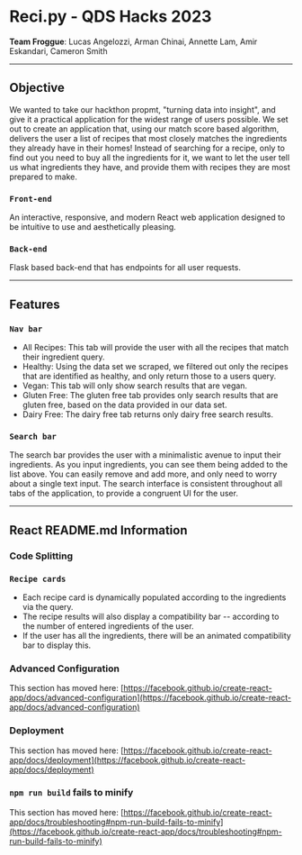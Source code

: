 # Reci.py - QDS Hacks 2023

<b>Team Froggue</b>: Lucas Angelozzi, Arman Chinai, Annette Lam, Amir Eskandari, Cameron Smith

---

## Objective

We wanted to take our hackthon propmt, "turning data into insight", and give it a practical application for the widest range of users possible. We set out to create an application that, using our match score based algorithm, delivers the user a list of recipes that most closely matches the ingredients they already have in their homes! Instead of searching for a recipe, only to find out you need to buy all the ingredients for it, we want to let the user tell us what ingredients they have, and provide them with recipes they are most prepared to make.

### `Front-end`

An interactive, responsive, and modern React web application designed to be intuitive to use and aesthetically pleasing.

### `Back-end`

Flask based back-end that has endpoints for all user requests.

---

## Features

### `Nav bar`

* All Recipes: This tab will provide the user with all the recipes that match their ingredient query.
* Healthy: Using the data set we scraped, we filtered out only the recipes that are identified as healthy, and only return those to a users query.
* Vegan: This tab will only show search results that are vegan.
* Gluten Free: The gluten free tab provides only search results that are gluten free, based on the data provided in our data set.
* Dairy Free: The dairy free tab returns only dairy free search results.

### `Search bar`

The search bar provides the user with a minimalistic avenue to input their ingredients. As you input ingredients, you can see them being added to the list above. You can easily remove and add more, and only need to worry about a single text input. The search interface is consistent throughout all tabs of the application, to provide a congruent UI for the user.

---

## React README.md Information

### Code Splitting

### `Recipe cards`

* Each recipe card is dynamically populated according to the ingredients via the query.
* The recipe results will also display a compatibility bar -- according to the number of entered ingredients of the user.
* If the user has all the ingredients, there will be an animated compatibility bar to display this.

### Advanced Configuration

This section has moved here: [https://facebook.github.io/create-react-app/docs/advanced-configuration](https://facebook.github.io/create-react-app/docs/advanced-configuration)

### Deployment

This section has moved here: [https://facebook.github.io/create-react-app/docs/deployment](https://facebook.github.io/create-react-app/docs/deployment)

### `npm run build` fails to minify

This section has moved here: [https://facebook.github.io/create-react-app/docs/troubleshooting#npm-run-build-fails-to-minify](https://facebook.github.io/create-react-app/docs/troubleshooting#npm-run-build-fails-to-minify)
